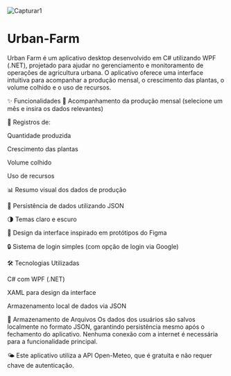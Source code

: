 ![Capturar1](https://github.com/user-attachments/assets/da76a927-95d8-4531-956f-3dfcf72dd80a)


# Urban-Farm
Urban Farm é um aplicativo desktop desenvolvido em C# utilizando WPF (.NET), projetado para ajudar no gerenciamento e monitoramento de operações de agricultura urbana. O aplicativo oferece uma interface intuitiva para acompanhar a produção mensal, o crescimento das plantas, o volume colhido e o uso de recursos.

✨ Funcionalidades
📅 Acompanhamento da produção mensal (selecione um mês e insira os dados relevantes)

🌿 Registros de:

Quantidade produzida

Crescimento das plantas

Volume colhido

Uso de recursos

📊 Resumo visual dos dados de produção

💾 Persistência de dados utilizando JSON

🌗 Temas claro e escuro

🎨 Design da interface inspirado em protótipos do Figma

🔒 Sistema de login simples (com opção de login via Google)

🛠️ Tecnologias Utilizadas

C# com WPF (.NET)

XAML para design da interface

Armazenamento local de dados via JSON

📁 Armazenamento de Arquivos
Os dados dos usuários são salvos localmente no formato JSON, garantindo persistência mesmo após o fechamento do aplicativo. Nenhuma conexão com a internet é necessária para a funcionalidade principal.

🌤️ Este aplicativo utiliza a API Open-Meteo, que é gratuita e não requer chave de autenticação.
